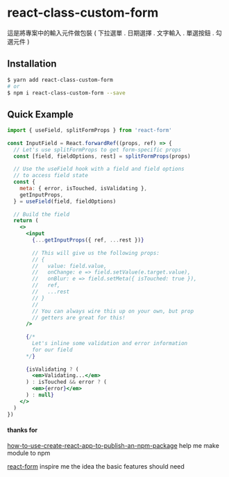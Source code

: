 # react-class-custom-form

這是將專案中的輸入元件做包裝 ( 下拉選單 . 日期選擇 . 文字輸入 . 單選按鈕 . 勾選元件 )



## Installation

```bash
$ yarn add react-class-custom-form
# or 
$ npm i react-class-custom-form --save
```



## Quick Example

```jsx
import { useField, splitFormProps } from 'react-form'
 
const InputField = React.forwardRef((props, ref) => {
  // Let's use splitFormProps to get form-specific props
  const [field, fieldOptions, rest] = splitFormProps(props)
 
  // Use the useField hook with a field and field options
  // to access field state
  const {
    meta: { error, isTouched, isValidating },
    getInputProps,
  } = useField(field, fieldOptions)
 
  // Build the field
  return (
    <>
      <input
        {...getInputProps({ ref, ...rest })}
 
        // This will give us the following props:
        // {
        //   value: field.value,
        //   onChange: e => field.setValue(e.target.value),
        //   onBlur: e => field.setMeta({ isTouched: true }),
        //   ref,
        //   ...rest
        // }
        //
        // You can always wire this up on your own, but prop
        // getters are great for this!
      />
 
      {/*
        Let's inline some validation and error information
        for our field
      */}
 
      {isValidating ? (
        <em>Validating...</em>
      ) : isTouched && error ? (
        <em>{error}</em>
      ) : null}
    </>
  )
})
```



#### thanks for

[how-to-use-create-react-app-to-publish-an-npm-package](https://medium.com/@chimera.zen/how-to-use-create-react-app-to-publish-an-npm-package-3f29909a36db) help me make module to npm 

[react-form](https://www.npmjs.com/package/react-form) inspire me the idea the basic features should need 

